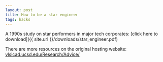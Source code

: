 ```yaml
---
layout: post
title: How to be a star engineer
tags: hacks
---
```


A 1990s study on star performers in major tech corporates:
[click here to download]({{ site.url }}/downloads/star_engineer.pdf)


There are more resources on the original hosting website: [vlsicad.ucsd.edu/Research/Advice/](https://vlsicad.ucsd.edu/Research/Advice/)
